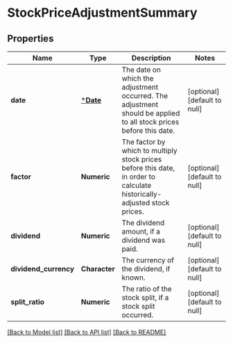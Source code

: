 # StockPriceAdjustmentSummary

## Properties
Name | Type | Description | Notes
------------ | ------------- | ------------- | -------------
**date** | [***Date**](Date.md) | The date on which the adjustment occurred. The adjustment should be applied to all stock prices before this date. | [optional] [default to null]
**factor** | **Numeric** | The factor by which to multiply stock prices before this date, in order to calculate historically-adjusted stock prices. | [optional] [default to null]
**dividend** | **Numeric** | The dividend amount, if a dividend was paid. | [optional] [default to null]
**dividend_currency** | **Character** | The currency of the dividend, if known. | [optional] [default to null]
**split_ratio** | **Numeric** | The ratio of the stock split, if a stock split occurred. | [optional] [default to null]

[[Back to Model list]](../README.md#documentation-for-models) [[Back to API list]](../README.md#documentation-for-api-endpoints) [[Back to README]](../README.md)



